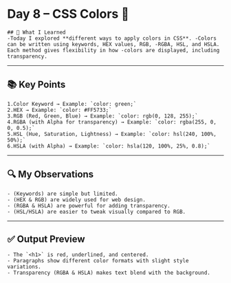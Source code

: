 # Day 8 – CSS Colors 🎨

    ## 📝 What I Learned
    -Today I explored **different ways to apply colors in CSS**. -Colors can be written using keywords, HEX values, RGB, -RGBA, HSL, and HSLA. Each method gives flexibility in how -colors are displayed, including transparency.

---

## 📚 Key Points
    1.Color Keyword → Example: `color: green;`
    2.HEX → Example: `color: #FF5733;`
    3.RGB (Red, Green, Blue) → Example: `color: rgb(0, 128, 255);`
    4.RGBA (with Alpha for transparency) → Example: `color: rgba(255, 0, 0, 0.5);`
    5.HSL (Hue, Saturation, Lightness) → Example: `color: hsl(240, 100%, 50%);`
    6.HSLA (with Alpha) → Example: `color: hsla(120, 100%, 25%, 0.8);`

---

## 🔍 My Observations
    - (Keywords) are simple but limited.
    - (HEX & RGB) are widely used for web design.
    - (RGBA & HSLA) are powerful for adding transparency.
    - (HSL/HSLA) are easier to tweak visually compared to RGB.

---

## ✅ Output Preview
    - The `<h1>` is red, underlined, and centered.
    - Paragraphs show different color formats with slight style variations.
    - Transparency (RGBA & HSLA) makes text blend with the background.
